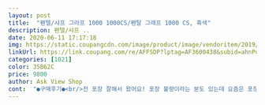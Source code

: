 ```yaml
---
layout: post 
title:  "펜텔/샤프 그라프 1000 1000CS/펜탈 그래프 1000 CS, 흑색" 
description: 펜텔/샤프 ..
date: 2020-06-11 17:17:18 
img: https://static.coupangcdn.com/image/product/image/vendoritem/2019/01/28/3006391132/79e12876-14da-4d09-80bb-2e212e440a09.jpg 
linkUrl: https://link.coupang.com/re/AFFSDP?lptag=AF3600438&subid=ahnPublicAsk&pageKey=304852768&itemId=959662752&vendorItemId=4591056230&traceid=V0-113-cf2f0b1f716b8b83 
categories: [1021] 
color: 35B62C 
price: 9800 
author: Ask View Shop 
cont:  "●구매후기●<br/>전 포장 잘해서 왔어요! 포장 불량이라는 분도 있는데 요즘은 포장 잘해주는것같아요<br/>+추가 사프심이 나오는 납 부분이 내부로 들어가는게 아니라 유격이 없는 대신에 막 떨어트리시면 고장날 수 있습니다.<br/> 만약에 납부분이 고장나면 인터넷에 나부분만 저렴하게 팔고있으니 그것만 개별 구매해서 교체하시면 됩니다.<br/><br/>+한정판인 금속으로 되어있는 펜텔 샤프심들이 있는데 개인적 빌려서 써봤는데 기본보다 상대적으로 무거워서 펜텔 그라프의 장점이 사라지는 느낌이었어요.<br/> 잠깐 쓰는 것이면 몰라도 필기량이 많은 분들은 가벼운 제품을 사용하는게 좋다고 생각해요.<br/> 개인적으로는 한정판은 장식용으로 쓰시고 그라프를 실사용으로 쓰시는게 좋을 것 같아요.<br/>ㅎㅎ<br/>1000원짜리 샤프랑 모양 비슷하게 생겼는데 이 회사 제품이 원조입니다.<br/><br/>ㄹㅇ 딱한번만 써보세요.<br/> 다만 중,고등학생에게는 추천하고 싶지 않습니다.<br/><br/>ㄹㅇ 싸구려 샤프랑 그립감부터 유격 차이가 엄청납니다.<br/><br/>가벼워서 오래 사용해도 손에 무리가 많이 안 가요.<br/><br/>같은 회사에서 만든 제품인 아인스테인 샤프심같은데 가격이 좀 나가지만<br/>고무 그립 덕분에 여름철 손에 땀이 나도 안 미끄러지네요.<br/><br/>그것도 기회가 되서 한번 써봤는데 ㄹㅇ 신세계에요<br/>그것도 불편한거 못느꼈는데 이걸로 바꿔보니 유격은 없지만<br/>그리고 샤프십 꼭 바꾸세요!!<br/>그립감도 좋고 노크는 좀 묵직하지만 안정적이에요.<br/><br/>기본적으로 들어있는 샤프심도 우리가 500원주고 문구점이나 팬시점에서 사는 샤프심과 쓰는 느낌이 다릅니다.<br/><br/>너무 두껍다는 생각이 덜더군요... <br/><br/>노크 부분에 hb라고 표시되어있는데 이거 돌려서 b 3h 2h h f 로 변경 가능합니다.<br/> 현재 본인이 쓰고있는 샤프심이 어떤 샤프심인지 표시가 가능해서 여러개의 샤프를 쓰실 때 혼동없이 사용 하 실 수 있습니다.<br/> 처음 구매하셨을 떄 표시는 hb로 되어있고 샤프에 기본적으로 들어가있는 샤프심도 hb입니다.<br/> hb를 사용해 보신뒤에 hb가 마음에 드시면 hb샤프심을 계속 구매해서 사용하시면되고 더 진하고 부드러운 글쓰기를 원하시면 b 2b 단단하고 연한 글쓰기를 원하시면 h 계열 샤프심을 쓰시면됩니다.<br/> 그리고 h쪽 샤프심이 더 오래 쓰긴합니다.<br/><br/>무엇보다 글씨도 부드럽게 잘 써져서 금액은 좀 있지만 충분히 금액 값을 하는 것 같습니다.<br/><br/>사진에 보이는 샤프심이 제가 추가로 구매한 아인스테인 샤프심들입니다.<br/> 300원짜리 샤프심 넣지 말고 좋은 샤프의 성능을 제대로 내기 위해서 그에 걸맞는 좋은 샤프심을 쓰셨으면 좋겠습니다.<br/><br/>샤프만 바꿔서는 효과가 없어요, 샤프심을 바꿔야 다름이 느껴집니다.<br/><br/>아무튼 기회 되시는 분들은 꼭 써보시길 바랍니다.<br/><br/>아쉽겠지만 좀 더 가격이 싸거나 같은 회사 제품인 P205인가?<br/>아이들에게 괜찮은 샤프를 선물하실 분들에게 추천합니다.<br/> ^^:<br/>이번에 이 샤프 한번 써보고 바로 사왔습니다.<br/>.<br/><br/>이번에 이 회사에서 만든 아인스테인 샤프심으로 싹다 갈았습니다.<br/><br/>일단 펜이 얇지만 꽤 묵직하고, 그립감도 꽤 괜찮습니다.<br/><br/>저야 성인이라 분실 우려가 거의 없지만<br/>정말 만족합니다!<br/>제가 전에 쓰던 제품은 07년도에 구매한 제브라 에어핏(통칭 에어샤프)였습니다.<br/><br/>제가 학창시절에 쓰던 제도샤프나 흔들이샤프가 생각이 나더군요.<br/> ㅎㅎ<br/>중고생 아이들에게 문구셋트 선물하려고 유튜브 보며 열심히 공부해서 구입하였습니다.<br/><br/>필기용 혹은 문제풀이용으로 좋습니다.<br/><br/>하.<br/>.<br/>이제까지 왜 이런 샤프를 쓰지 않았나 후회가 될정도입니다<br/>학생이라면 일주일내로 분명 없어질꺼에요... <br/><br/>" 
---
```

